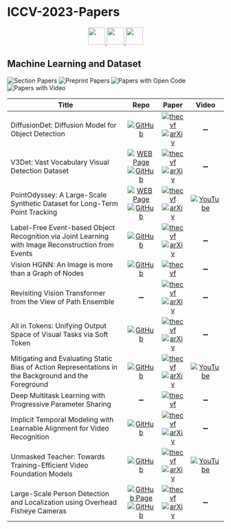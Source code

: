 # ICCV-2023-Papers

<div align="center">
    <a href="https://github.com/DmitryRyumin/ICCV-2023-Papers/blob/main/sections/vision-applications-and-systems.md">
        <img src="https://cdn.jsdelivr.net/gh/DmitryRyumin/NewEraAI-Papers@main/images/left.svg" width="40" alt="" />
    </a>
    <a href="https://github.com/DmitryRyumin/ICCV-2023-Papers/">
        <img src="https://cdn.jsdelivr.net/gh/DmitryRyumin/NewEraAI-Papers@main/images/home.svg" width="40" alt="" />
    </a>
    <a href="https://github.com/DmitryRyumin/ICCV-2023-Papers/blob/main/sections/w-scene-graphs-and-graph-representation-learning.md">
        <img src="https://cdn.jsdelivr.net/gh/DmitryRyumin/NewEraAI-Papers@main/images/right.svg" width="40" alt="" />
    </a>
</div>

## Machine Learning and Dataset

![Section Papers](https://img.shields.io/badge/Section%20Papers-12-42BA16) ![Preprint Papers](https://img.shields.io/badge/Preprint%20Papers-10-b31b1b) ![Papers with Open Code](https://img.shields.io/badge/Papers%20with%20Open%20Code-10-1D7FBF) ![Papers with Video](https://img.shields.io/badge/Papers%20with%20Video-3-FF0000)

| **Title** | **Repo** | **Paper** | **Video** |
|-----------|:--------:|:---------:|:---------:|
| DiffusionDet: Diffusion Model for Object Detection | [![GitHub](https://img.shields.io/github/stars/ShoufaChen/DiffusionDet?style=flat)](https://github.com/ShoufaChen/DiffusionDet) | [![thecvf](https://img.shields.io/badge/pdf-thecvf-7395C5.svg)](https://openaccess.thecvf.com/content/ICCV2023/papers/Chen_DiffusionDet_Diffusion_Model_for_Object_Detection_ICCV_2023_paper.pdf) <br /> [![arXiv](https://img.shields.io/badge/arXiv-2211.09788-b31b1b.svg)](https://arxiv.org/abs/2211.09788) | :heavy_minus_sign: |
| V3Det: Vast Vocabulary Visual Detection Dataset | [![WEB Page](https://img.shields.io/badge/WEB-Page-159957.svg)](https://v3det.openxlab.org.cn/) <br /> [![GitHub](https://img.shields.io/github/stars/V3Det/V3Det?style=flat)](https://github.com/V3Det/V3Det) | [![thecvf](https://img.shields.io/badge/pdf-thecvf-7395C5.svg)](https://openaccess.thecvf.com/content/ICCV2023/papers/Wang_V3Det_Vast_Vocabulary_Visual_Detection_Dataset_ICCV_2023_paper.pdf) <br /> [![arXiv](https://img.shields.io/badge/arXiv-2304.03752-b31b1b.svg)](https://arxiv.org/abs/2304.03752) | :heavy_minus_sign: |
| PointOdyssey: A Large-Scale Synthetic Dataset for Long-Term Point Tracking | [![WEB Page](https://img.shields.io/badge/WEB-Page-159957.svg)](https://pointodyssey.com/) <br /> [![GitHub](https://img.shields.io/github/stars/aharley/pips2?style=flat)](https://github.com/aharley/pips2) | [![thecvf](https://img.shields.io/badge/pdf-thecvf-7395C5.svg)](https://openaccess.thecvf.com/content/ICCV2023/papers/Zheng_PointOdyssey_A_Large-Scale_Synthetic_Dataset_for_Long-Term_Point_Tracking_ICCV_2023_paper.pdf) <br /> [![arXiv](https://img.shields.io/badge/arXiv-2307.15055-b31b1b.svg)](https://arxiv.org/abs/2307.15055) | [![YouTube](https://img.shields.io/badge/YouTube-%23FF0000.svg?style=for-the-badge&logo=YouTube&logoColor=white)](https://www.youtube.com/watch?v=BL-1nbA4G0M) |
| Label-Free Event-based Object Recognition via Joint Learning with Image Reconstruction from Events | [![GitHub](https://img.shields.io/github/stars/Chohoonhee/Ev-LaFOR?style=flat)](https://github.com/Chohoonhee/Ev-LaFOR) | [![thecvf](https://img.shields.io/badge/pdf-thecvf-7395C5.svg)](https://openaccess.thecvf.com/content/ICCV2023/papers/Cho_Label-Free_Event-based_Object_Recognition_via_Joint_Learning_with_Image_Reconstruction_ICCV_2023_paper.pdf) <br /> [![arXiv](https://img.shields.io/badge/arXiv-2308.09383-b31b1b.svg)](https://arxiv.org/abs/2308.09383) | :heavy_minus_sign: |
| Vision HGNN: An Image is more than a Graph of Nodes | [![GitHub](https://img.shields.io/github/stars/VITA-Group/ViHGNN?style=flat)](https://github.com/VITA-Group/ViHGNN) | [![thecvf](https://img.shields.io/badge/pdf-thecvf-7395C5.svg)](https://openaccess.thecvf.com/content/ICCV2023/papers/Han_Vision_HGNN_An_Image_is_More_than_a_Graph_of_ICCV_2023_paper.pdf) | :heavy_minus_sign: |
| Revisiting Vision Transformer from the View of Path Ensemble | :heavy_minus_sign: | [![thecvf](https://img.shields.io/badge/pdf-thecvf-7395C5.svg)](https://openaccess.thecvf.com/content/ICCV2023/papers/Chang_Revisiting_Vision_Transformer_from_the_View_of_Path_Ensemble_ICCV_2023_paper.pdf) <br /> [![arXiv](https://img.shields.io/badge/arXiv-2308.06548-b31b1b.svg)](https://arxiv.org/abs/2308.06548) | :heavy_minus_sign: |
| All in Tokens: Unifying Output Space of Visual Tasks via Soft Token | [![GitHub](https://img.shields.io/github/stars/SwinTransformer/AiT?style=flat)](https://github.com/SwinTransformer/AiT) | [![thecvf](https://img.shields.io/badge/pdf-thecvf-7395C5.svg)](https://openaccess.thecvf.com/content/ICCV2023/papers/Ning_All_in_Tokens_Unifying_Output_Space_of_Visual_Tasks_via_ICCV_2023_paper.pdf) <br /> [![arXiv](https://img.shields.io/badge/arXiv-2301.02229-b31b1b.svg)](https://arxiv.org/abs/2301.02229) | :heavy_minus_sign: |
| Mitigating and Evaluating Static Bias of Action Representations in the Background and the Foreground | [![GitHub](https://img.shields.io/github/stars/lihaoxin05/StillMix?style=flat)](https://github.com/lihaoxin05/StillMix) | [![thecvf](https://img.shields.io/badge/pdf-thecvf-7395C5.svg)](https://openaccess.thecvf.com/content/ICCV2023/papers/Li_Mitigating_and_Evaluating_Static_Bias_of_Action_Representations_in_the_ICCV_2023_paper.pdf) <br /> [![arXiv](https://img.shields.io/badge/arXiv-2211.12883-b31b1b.svg)](https://arxiv.org/abs/2211.12883) | [![YouTube](https://img.shields.io/badge/YouTube-%23FF0000.svg?style=for-the-badge&logo=YouTube&logoColor=white)](https://www.youtube.com/watch?v=tlYqLpLGVbU) |
| Deep Multitask Learning with Progressive Parameter Sharing | :heavy_minus_sign: | [![thecvf](https://img.shields.io/badge/pdf-thecvf-7395C5.svg)](https://openaccess.thecvf.com/content/ICCV2023/papers/Shi_Deep_Multitask_Learning_with_Progressive_Parameter_Sharing_ICCV_2023_paper.pdf) | :heavy_minus_sign: |
| Implicit Temporal Modeling with Learnable Alignment for Video Recognition | [![GitHub](https://img.shields.io/github/stars/Francis-Rings/ILA?style=flat)](https://github.com/Francis-Rings/ILA) | [![thecvf](https://img.shields.io/badge/pdf-thecvf-7395C5.svg)](https://openaccess.thecvf.com/content/ICCV2023/papers/Tu_Implicit_Temporal_Modeling_with_Learnable_Alignment_for_Video_Recognition_ICCV_2023_paper.pdf) <br /> [![arXiv](https://img.shields.io/badge/arXiv-2304.10465-b31b1b.svg)](https://arxiv.org/abs/2304.10465) | :heavy_minus_sign: |
| Unmasked Teacher: Towards Training-Efficient Video Foundation Models | [![GitHub](https://img.shields.io/github/stars/OpenGVLab/unmasked_teacher?style=flat)](https://github.com/OpenGVLab/unmasked_teacher) | [![thecvf](https://img.shields.io/badge/pdf-thecvf-7395C5.svg)](https://openaccess.thecvf.com/content/ICCV2023/papers/Li_Unmasked_Teacher_Towards_Training-Efficient_Video_Foundation_Models_ICCV_2023_paper.pdf) <br /> [![arXiv](https://img.shields.io/badge/arXiv-2303.16058-b31b1b.svg)](https://arxiv.org/abs/2303.16058) | [![YouTube](https://img.shields.io/badge/YouTube-%23FF0000.svg?style=for-the-badge&logo=YouTube&logoColor=white)](https://www.youtube.com/watch?v=pkTwHS36BmY) |
| Large-Scale Person Detection and Localization using Overhead Fisheye Cameras | [![GitHub Page](https://img.shields.io/badge/GitHub-Page-159957.svg)](https://loafisheye.github.io/) <br /> [![GitHub](https://img.shields.io/github/stars/BUPT-PRIV/LOAF?style=flat)](https://github.com/BUPT-PRIV/LOAF) | [![thecvf](https://img.shields.io/badge/pdf-thecvf-7395C5.svg)](https://openaccess.thecvf.com/content/ICCV2023/papers/Yang_Large-Scale_Person_Detection_and_Localization_Using_Overhead_Fisheye_Cameras_ICCV_2023_paper.pdf) <br /> [![arXiv](https://img.shields.io/badge/arXiv-2307.08252-b31b1b.svg)](https://arxiv.org/abs/2307.08252) | :heavy_minus_sign: |
